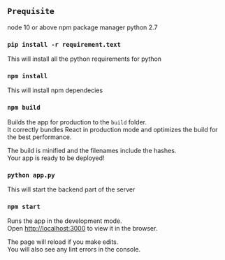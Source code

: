 

## `Prequisite`

node 10 or above
npm package manager
python 2.7


### `pip install -r requirement.text `
This will install all the python requirements for python

### `npm install `
This will install npm dependecies


### `npm build`

Builds the app for production to the `build` folder.<br />
It correctly bundles React in production mode and optimizes the build for the best performance.

The build is minified and the filenames include the hashes.<br />
Your app is ready to be deployed!



### `python app.py`
This will start the backend part of the server 


### `npm start`

Runs the app in the development mode.<br />
Open [http://localhost:3000](http://localhost:3000) to view it in the browser.

The page will reload if you make edits.<br />
You will also see any lint errors in the console.

